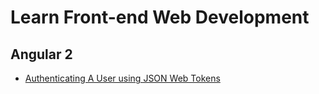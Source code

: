 # Learn Front-end Web Development

## Angular 2
* [Authenticating A User using JSON Web Tokens](http://jasonwatmore.com/post/2016/08/16/angular-2-jwt-authentication-example-tutorial)

